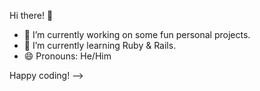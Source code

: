 Hi there! 👋

- 🔭 I’m currently working on some fun personal projects.
- 🌱 I’m currently learning Ruby & Rails.
- 😄 Pronouns: He/Him

Happy coding!
-->
